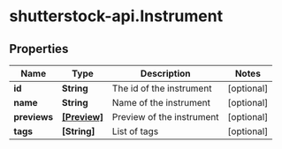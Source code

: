 # shutterstock-api.Instrument

## Properties
Name | Type | Description | Notes
------------ | ------------- | ------------- | -------------
**id** | **String** | The id of the instrument | [optional] 
**name** | **String** | Name of the instrument | [optional] 
**previews** | [**[Preview]**](Preview.md) | Preview of the instrument | [optional] 
**tags** | **[String]** | List of tags | [optional] 


